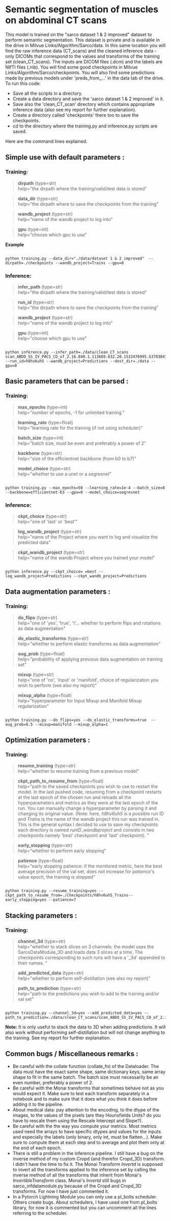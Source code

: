 # Semantic segmentation of muscles on abdominal CT scans 

This model is trained on the "sarco dataset 1 & 2 improved" dataset to perform semantic segmentation. This dataset is private and is available in the drive in Milvue Links/Algorithm/Sarco/data. In this same location you will find the raw inference data (CT_scans) and the cleaned inference data - only DICOMs that correspond to the values and transforms of the training set (clean_CT_scans). The inputs are DICOM files (.dcm) and the labels are NIfTI files (.nib). You will find some good checkpoints in Milvue Links/Algorithm/Sarco/checkpoints. You will also find some predictions made by previous models under 'preds_from_...' in the data tab of the drive. 
To run this code: 
- Save all the scripts in a directory. <br/>
- Create a data directory and save the 'sarco dataset 1 & 2 improved' in it. <br/>
- Save also the 'clean_CT_scan' directory which contains appropriate inference data (also see my report for further explanation). <br>
- Create a directory called 'checkpoints' there too to save the checkpoints. <br/>
- cd to the directory where the training.py and inference.py scripts are saved. 

Here are the command lines explained. 

## **Simple use with default parameters :**

### Training: 

> **dirpath** (type=str) <br>
> help="the dirpath where the training/valid/test data is stored" <p>

> **data_dir** (type=str) <br>
> help="the dirpath where to save the checkpoints from the training" <p>

> **wandb_project** (type=str) <br>
> help="name of the wandb project to log into" <p>

> **gpu** (type=int) <br>
> help="choose which gpu to use" <p>

**Example**

```console

python training.py --data_dir="./data/dataset 1 & 2 improved"  --dirpath=./checkpoints --wandb_project=Trains --gpu=0 

```

### Inference: 

> **infer_path** (type=str) <br>
> help="the dirpath where the training/valid/test data is stored" <p>

> **run_id** (type=str) <br>
> help="the dirpath where to save the checkpoints from the training" <p>

> **wandb_project** (type=str) <br>
> help="name of the wandb project to log into" <p>

> **gpu** (type=int) <br>
> help="choose which gpu to use" <p>

```console

python inference.py --infer_path=./data/clean_CT_scans scan_ABDO_SS_IV_PACS_CD_of_2.16.840.1.113669.632.20.1532476995.53703847810000378356 --run_id=h8hv6uh5 --wandb_project=Predictions --dest_dir=./data --gpu=0 

```

## **Basic parameters that can be parsed :**

### Training: 

> **max_epochs** (type=int) <br>
> help="number of epochs, -1 for unlimited training." <p>

> **learning_rate** (type=float) <br>
> help="learning rate for the training (if not using scheduler)" <p>

> **batch_size** (type=int) <br>
> help="batch size, must be even and preferably a power of 2" <p>

> **backbone** (type=str) <br>
> help="size of the efficientnet backbone (from b0 to b7)" <p>

> **model_choice** (type=str) <br>
> help="whether to use a unet or a segresnet" <p>

```console

python training.py --max_epochs=50 --learning_rate=1e-4 --batch_size=8 --backbone=efficientnet-b3 --gpu=0 --model_choice=segresnet

```


### Inference: 

> **ckpt_choice** (type=str) <br>
> help="one of 'last' or 'best'" <p>

> **log_wandb_project** (type=str) <br>
> help="name of the Project where you want to log and visualize the predicted data" <p>

> **ckpt_wandb_project** (type=str) <br>
> help="name of the wandb Project where you trained your model" <p>

```console

python inference.py --ckpt_choice= =best --log_wandb_project=Predictions --ckpt_wandb_project=Predictions 

```

## **Data augmentation parameters :**

### Training: 

> **do_flips** (type=str) <br>
> help="one of 'yes', 'true', 't'... whether to perform flips and rotations as data augmentation" <p>

> **do_elastic_transforms** (type=str) <br>
> help="whether to perform elastic transforms as data augmentation" <p>

> **aug_prob** (type=float) <br>
> help="probability of applying previous data augmentation on training set" <p>

> **mixup** (type=str) <br>
> help="one of 'no', 'input' or 'manifold', choice of regularization you wish to perform (see also my report)" <p>

> **mixup_alpha** (type=float) <br>
> help="hyperparameter for Input Mixup and Manifold Mixup regularization" <p>

```console

python training.py --do_flips=yes --do_elastic_transforms=true  --aug_prob=0.5 --mixup=manifold --mixup_alpha=1

```

## **Optimization parameters :**

### Training: 

> **resume_training** (type=str) <br>
> help="whether to resume training from a previous model" <p>

> **ckpt_path_to_resume_from** (type=float) <br>
> help="path to the saved checkpoints you wish to use to restart the model. In the last pushed code, resuming from a checkpoint restarts at the last epoch of the chosen run and reloads all the hyperparameters and metrics as they were at the last epoch of the run. You can manually change a hyperparameter by parsing it and changing its original value. (Note: here, *h8hv6uh5* is a possible run ID and *Trains* is the name of the wandb project this run was trained in. This is the general syntax I decided to use to save my checkpoints: each directory is named *runID*_*wandbproject* and consists in two checkpoints namely 'best' checkpoint and 'last' checkpoint). " <p>

> **early_stopping** (type=str) <br>
> help="whether to perform early stopping" <p>

> **patience** (type=float) <br>
> help="early stopping patience: if the monitored metric, here the best average precision of the val set, does not increase for *patience*'s value epoch, the training is stopped" <p>

```console

python training.py --resume_training=yes --ckpt_path_to_resume_from=./checkpoints/h8hv6uh5_Trains--early_stopping=yes --patience=7 

```
## **Stacking parameters :**

### Training: 

> **channel_3d** (type=str) <br>
> help="whether to stack slices on 3 channels: the model uses the SarcoDataModule_3D and loads data 3 slices at a time. The checkpoints corresponding to such runs will have a '_3d' appended to their names. " <p>

> **add_predicted_data** (type=str) <br>
> help="whether to perform self-distillation (see also my report)" <p>

> **path_to_prediction** (type=str) <br>
> help="path to the predictions you wish to add to the training and/or val set" <p>


```console

python training.py --channel_3d=yes --add_predicted_data=yes --path_to_prediction=./data/clean_CT_scans/scan_ABDO_SS_IV_PACS_CD_of_2.16.840.1.113669.632.20.1532476995.53703847810000378356

```

**Note:** It is only useful to stack the data to 3D when adding predictions. It will also work without performing self-distillation but will not change anything to the training. See my report for further explanation. 

## **Common bugs / Miscellaneous remarks :**

- Be careful with the collate function (collate_fn) of the Dataloader. The data must have the exact same shape, same dictionary keys, same array shape to fit in the same batch. The batch size must necessarily be an even number, preferably a power of 2. 
- Be careful with the Monai transforms that sometimes behave not as you would expect it. Make sure to test each transform separately in a notebook and to make sure that it does what you think it does before adding it to the pipeline. 
- About medical data: pay attention to the encoding, to the dtype of the images, to the values of the pixels (are they Hounsfields Units? do you have to rescale them using the Rescale Intercept and Slope?). 
- Be careful with the the way you compute your metrics. Most metrics used need the arrays to have specific dtypes and values for the inputs and especially the labels (only binary, only int, must be flatten...). Make sure to compute them at each step and to average and plot them only at the end of each epoch. 
- There is still a problem in the inference pipeline. I still have a bug on the inverse method of my custom Cropd (and therefor Cropd_3D) transform. I didn't have the time to fix it. The Monai Transform *Invertd* is supposed to invert all the transforms applied to the inference set by calling the inverse method of all the transforms that inherit from Monai's *InvertibleTransform* class. Monai's *Invertd* still bugs in sarco_infdatamodule.py because of the Cropd and Cropd_3D transforms. For now I have just commented it. 
- In a Pytorch Lightning Module you can only use a pl_bolts scheduler. Others create bugs. About schedulers, I have used one from pl_bolts library, for now it is commented but you can uncomment all the lines referring to the scheduler. 